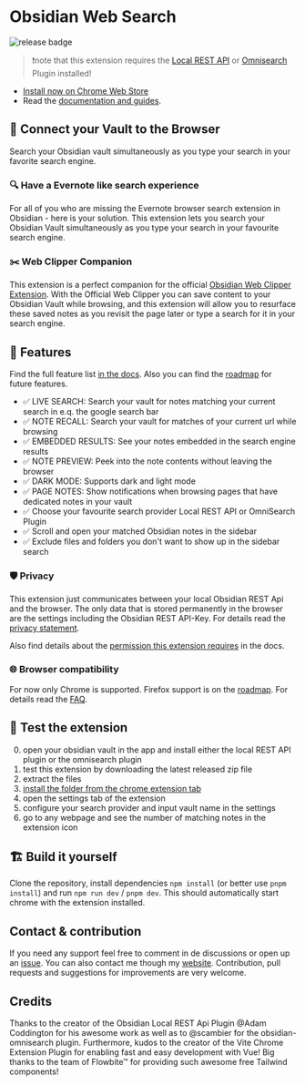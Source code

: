 # Obsidian Web Search

![release badge](https://github.com/jk-oster/obsidian-search-for-web/actions/workflows/release.yaml/badge.svg)

>❗note that this extension requires the [Local REST API](https://github.com/coddingtonbear/obsidian-local-rest-api) or [Omnisearch](https://github.com/scambier/obsidian-omnisearch) Plugin installed!

- [Install now on Chrome Web Store](https://chromewebstore.google.com/detail/obsidian-browser-search/ikdemlfoilfdmcdiegelchlhfnkpmaee)
- Read the [documentation and guides](https://jk-oster.github.io/obsidian-search-for-web).


## 🔗 Connect your Vault to the Browser

Search your Obsidian vault simultaneously as you type your search in your favorite search engine.

### 🔍 Have a Evernote like search experience

For all of you who are missing the Evernote browser search extension in Obsidian - here is your solution. This extension lets you search your Obsidian Vault simultaneously as you type your search in your favourite search engine.

### ✂️ Web Clipper Companion

This extension is a perfect companion for the official [Obsidian Web Clipper Extension](https://obsidian.md/clipper). With the Official Web Clipper you can save content to your Obsidian Vault while browsing, and this extension will allow you to resurface these saved notes as you revisit the page later or type a search for it in your search engine.

## 🚀 Features

Find the full feature list [in the docs](https://jk-oster.github.io/obsidian-search-for-web/feature-guide.html). Also you can find the [roadmap](https://jk-oster.github.io/obsidian-search-for-web/roadmap.html) for future features.

- ✅ LIVE SEARCH: Search your vault for notes matching your current search in e.q. the google search bar
- ✅ NOTE RECALL: Search your vault for matches of your current url while browsing
- ✅ EMBEDDED RESULTS: See your notes embedded in the search engine results
- ✅ NOTE PREVIEW: Peek into the note contents without leaving the browser
- ✅ DARK MODE: Supports dark and light mode
- ✅ PAGE NOTES: Show notifications when browsing pages that have dedicated notes in your vault
- ✅ Choose your favourite search provider Local REST API or OmniSearch Plugin
- ✅ Scroll and open your matched Obsidian notes in the sidebar
- ✅ Exclude files and folders you don't want to show up in the sidebar search

### 🛡️ Privacy

This extension just communicates between your local Obsidian REST Api and the browser.
The only data that is stored permanently in the browser are the settings including the Obsidian REST API-Key. For details read the [privacy statement](https://jk-oster.github.io/obsidian-search-for-web/privacy.html).

Also find details about the [permission this extension requires](https://jk-oster.github.io/obsidian-search-for-web/permissions.html) in the docs.

### 🌐 Browser compatibility

For now only Chrome is supported. Firefox support is on the [roadmap](https://jk-oster.github.io/obsidian-search-for-web/roadmap.html). For details read the [FAQ](https://jk-oster.github.io/obsidian-search-for-web/faq.html#is-obsidian-browser-search-also-available-for-firefox).

## 🚧 Test the extension

0. open your obsidian vault in the app and install either the local REST API plugin or the omnisearch plugin
1. test this extension by downloading the latest released zip file
2. extract the files
3. [install the folder from the chrome extension tab](https://bashvlas.com/blog/install-chrome-extension-in-developer-mode/)
4. open the settings tab of the extension
5. configure your search provider and input vault name in the settings
6. go to any webpage and see the number of matching notes in the extension icon

## 🏗️ Build it yourself

Clone the repository, install dependencies `npm install` (or better use `pnpm install`) and run `npm run dev` / `pnpm dev`.
This should automatically start chrome with the extension installed.

## Contact & contribution

If you need any support feel free to comment in de discussions or open up an [issue](https://github.com/jk-oster/obsidian-search-for-web/issues).
You can also contact me though my [website](https://jakobosterberger.com/contact).
Contribution, pull requests and suggestions for improvements are very welcome.

## Credits

Thanks to the creator of the Obsidian Local REST Api Plugin @Adam Coddington for his awesome work as well as to @scambier for the obsidian-omnisearch plugin.
Furthermore, kudos to the creator of the Vite Chrome Extension Plugin for enabling fast and easy development with Vue!
Big thanks to the team of Flowbite™ for providing such awesome free Tailwind components!
